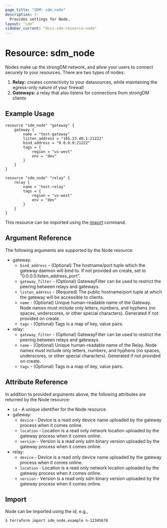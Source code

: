 ```yaml
---
page_title: "SDM: sdm_node"
description: |-
  Provides settings for Node.
layout: “sdm”
sidebar_current: “docs-sdm-resource-node"
---
```

# Resource: sdm_node

Nodes make up the strongDM network, and allow your users to connect securely to your resources.
 There are two types of nodes:
 1. **Relay:** creates connectivity to your datasources, while maintaining the egress-only nature of your firewall
 1. **Gateways:** a relay that also listens for connections from strongDM clients
## Example Usage

```hcl
resource "sdm_node" "gateway" {
    gateway {
        name = "test-gateway"
        listen_address = "165.23.40.1:21222"
        bind_address = "0.0.0.0:21222"
        tags = {
            region = "us-west"
            env = "dev"
        }    
    }
}

resource "sdm_node" "relay" {
    relay {
        name = "test-relay"
        tags = {
            region = "us-west"
            env = "dev"
        }    
    }
}
```
This resource can be imported using the [import](https://www.terraform.io/docs/cli/commands/import.html) command.

## Argument Reference
The following arguments are supported by the Node resource:
* gateway:
	* `bind_address` - (Optional) The hostname/port tuple which the gateway daemon will bind to. If not provided on create, set to "0.0.0.0:listen_address_port".
	* `gateway_filter` - (Optional) GatewayFilter can be used to restrict the peering between relays and gateways.
	* `listen_address` - (Required) The public hostname/port tuple at which the gateway will be accessible to clients.
	* `name` - (Optional) Unique human-readable name of the Gateway. Node names must include only letters, numbers, and hyphens (no spaces, underscores, or other special characters). Generated if not provided on create.
	* `tags` - (Optional) Tags is a map of key, value pairs.
* relay:
	* `gateway_filter` - (Optional) GatewayFilter can be used to restrict the peering between relays and gateways.
	* `name` - (Optional) Unique human-readable name of the Relay. Node names must include only letters, numbers, and hyphens (no spaces, underscores, or other special characters). Generated if not provided on create.
	* `tags` - (Optional) Tags is a map of key, value pairs.
## Attribute Reference
In addition to provided arguments above, the following attributes are returned by the Node resource:
* `id` - A unique identifier for the Node resource.
* gateway:
	* `device` - Device is a read only device name uploaded by the gateway process when  it comes online.
	* `location` - Location is a read only network location uploaded by the gateway process when it comes online.
	* `version` - Version is a read only sdm binary version uploaded by the gateway process when it comes online.
* relay:
	* `device` - Device is a read only device name uploaded by the gateway process when  it comes online.
	* `location` - Location is a read only network location uploaded by the gateway process when it comes online.
	* `version` - Version is a read only sdm binary version uploaded by the gateway process when it comes online.
## Import
Node can be imported using the id, e.g.,

```
$ terraform import sdm_node.example n-12345678
```
